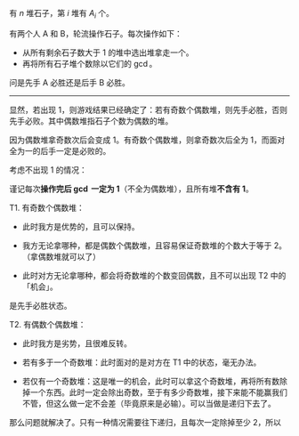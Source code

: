 有 $n$ 堆石子，第 $i$ 堆有 $A_i$ 个。

有两个人 A 和 B，轮流操作石子。每次操作如下：

+ 从所有剩余石子数大于 $1$ 的堆中选出堆拿走一个。
+ 再将所有石子堆个数除以它们的 $\gcd$。

问是先手 A 必胜还是后手 B 必胜。

---

显然，若出现 $1$，则游戏结果已经确定了：若有奇数个偶数堆，则先手必胜，否则先手必败。其中偶数堆指石子个数为偶数的堆。

因为偶数堆拿奇数次后会变成 $1$。有奇数个偶数堆，则拿奇数次后全为 $1$​​，而面对全为一的后手一定是必败的。



考虑不出现 $1$​ 的情况：

谨记每次**操作完后 $\gcd$​ 一定为 $1$​​​**（不全为偶数堆），且所有堆**不含有 $1$​**。

T1. 有奇数个偶数堆：

+ 此时我方是优势的，且可以保持。

+ 我方无论拿哪种，都是偶数个偶数堆，且容易保证奇数堆的个数大于等于 $2$​。（拿偶数堆就可以了）
+ 此时对方无论拿哪种，都会将奇数堆的个数变回偶数，且不可以出现 T2 中的「机会」。

是先手必胜状态。

T2. 有偶数个偶数堆：

+ 此时我方是劣势，且很难反转。

+ 若有多于一个奇数堆：此时面对的是对方在 T1 中的状态，毫无办法。

+ 若仅有一个奇数堆：这是唯一的机会，此时可以拿这个奇数堆，再将所有数除掉一个东西。此时一定会除出奇数，至于有多少奇数堆，接下来能不能赢我们不管，但这么做一定不会差（毕竟原来是必输）。可以当做是递归下去了。

那么问题就解决了。只有一种情况需要往下递归，且每次一定除掉至少 $2$，所以